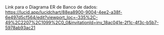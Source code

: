 Link para o Diagrama ER de Banco de dados:
https://lucid.app/lucidchart/88ea8900-9004-4ee2-a38f-6e497d5cf564/edit?viewport_loc=-335%2C-49%2C2207%2C1099%2C0_0&invitationId=inv_18ac041e-2f1c-4f3c-b5b7-5978ab93ac21
